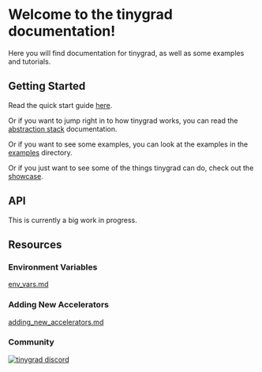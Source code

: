 # Welcome to the tinygrad documentation!

Here you will find documentation for tinygrad, as well as some examples and tutorials.

## Getting Started

Read the quick start guide [here](/docs/quickstart.md).

Or if you want to jump right in to how tinygrad works, you can read the [abstraction stack](/docs/abstractions2.py) documentation.

Or if you want to see some examples, you can look at the examples in the [examples](/examples) directory.

Or if you just want to see some of the things tinygrad can do, check out the [showcase](/docs/showcase.md).

## API

This is currently a big work in progress.

## Resources

### Environment Variables

[env_vars.md](/docs/env_vars.md)

### Adding New Accelerators

[adding_new_accelerators.md](/docs/adding_new_accelerators.md)

### Community

[![tinygrad discord](https://discordapp.com/api/guilds/1068976834382925865/widget.png?style=banner2)](https://discord.gg/ZjZadyC7PK)
